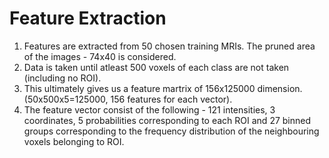 # Feature Extraction

1. Features are extracted from 50 chosen training MRIs. The pruned area of the images - 74x40 is considered.
2. Data is taken until atleast 500 voxels of each class are not taken (including no ROI).
3. This ultimately gives us a feature martrix of 156x125000 dimension. (50x500x5=125000, 156 features for each vector).
4. The feature vector consist of the following - 121 intensities, 3 coordinates, 5 probabilities corresponding to each ROI and 27 binned groups corresponding to the frequency distribution of the neighbouring voxels belonging to ROI.

